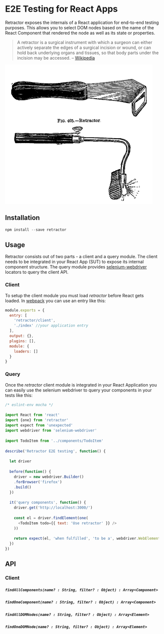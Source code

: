 # E2E Testing for React Apps

Retractor exposes the internals of a React application for end-to-end testing purposes. This allows you to select DOM nodes based on the name of the React Component that rendered the node as well as its state or properties.


> A retractor is a surgical instrument with which a surgeon can either actively separate the edges of a surgical incision or wound, or can hold back underlying organs and tissues, so that body parts under the incision may be accessed. – [Wikipedia][1]

![retractor](retractor.png)

## Installation

```javascript
npm install --save retractor
```

## Usage
Retractor consists out of two parts - a client and a query module. The client needs to be integrated in your React App (SUT) to expose its internal component structure. The query module provides [selenium-webdriver][2] locators to query the client API.

### Client
To setup the client module you must load _retractor_ before React gets loaded. In [webpack][3] you can use an entry like this:

```javascript
module.exports = {
  entry: [
    'retractor/client',
    './index' //your application entry
  ],
  output: {},
  plugins: [],
  module: {
    loaders: []
  }
}
```
### Query
Once the _retractor_ client module is integrated in your React Application you can easily use the selenium webdriver to query your components in your tests like this:

```javascript
/* eslint-env mocha */

import React from 'react'
import {one} from 'retractor'
import expect from 'unexpected'
import webdriver from 'selenium-webdriver'

import TodoItem from '../components/TodoItem'

describe('Retractor E2E testing', function() {

  let driver

  before(function() {
    driver = new webdriver.Builder()
    .forBrowser('firefox')
    .build()
  })

  it('query components', function() {
    driver.get('http://localhost:3000/')

    const el = driver.findElement(one(
      <TodoItem todo={{ text: 'Use retractor' }} />
    ))

    return expect(el, 'when fulfilled', 'to be a', webdriver.WebElement)
  })
})
```

## API

### Client
##### `findAllComponents(name? : String, filter? : Object) : Array<Component>`

##### `findOneComponent(name? : String, filter? : Object) : Array<Component>`

##### `findAllDOMNodes(name? : String, filter? : Object) : Array<Element>`

##### `findOneDOMNode(name? : String, filter? : Object) : Array<Element>`



[1]: https://en.wikipedia.org/wiki/Retractor_(medical)
[2]: https://github.com/SeleniumHQ/selenium
[3]: https://github.com/webpack/webpack
